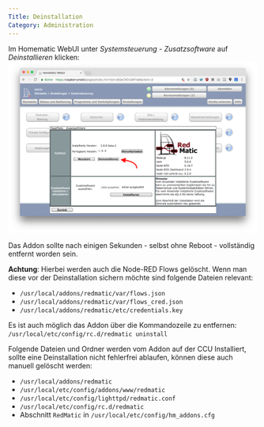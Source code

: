 ```yaml
---
Title: Deinstallation
Category: Administration
---
```

Im Homematic WebUI unter _Systemsteuerung_ - _Zusatzsoftware_ auf _Deinstallieren_ klicken:
![](images/uninstall.png)

Das Addon sollte nach einigen Sekunden - selbst ohne Reboot - vollständig entfernt worden sein. 

__Achtung__: Hierbei werden auch die Node-RED Flows gelöscht. Wenn man diese vor der Deinstallation sichern möchte sind folgende Dateien relevant: 
* `/usr/local/addons/redmatic/var/flows.json`
* `/usr/local/addons/redmatic/var/flows_cred.json`
* `/usr/local/addons/redmatic/etc/credentials.key`

Es ist auch möglich das Addon über die Kommandozeile zu entfernen: `/usr/local/etc/config/rc.d/redmatic uninstall`

Folgende Dateien und Ordner werden vom Addon auf der CCU Installiert, sollte eine Deinstallation nicht fehlerfrei ablaufen, können diese auch manuell gelöscht werden:

* `/usr/local/addons/redmatic`
* `/usr/local/etc/config/addons/www/redmatic`
* `/usr/local/etc/config/lighttpd/redmatic.conf`
* `/usr/local/etc/config/rc.d/redmatic`
* Abschnitt `RedMatic` in `/usr/local/etc/config/hm_addons.cfg`